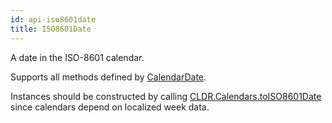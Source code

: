```yaml
---
id: api-iso8601date
title: ISO8601Date
---
```


A date in the ISO-8601 calendar.

Supports all methods defined by [CalendarDate](api-calendardate.html).

Instances should be constructed by calling [CLDR.Calendars.toISO8601Date](api-cldr-calendars.html#toiso8601date)  since calendars depend on localized week data.
